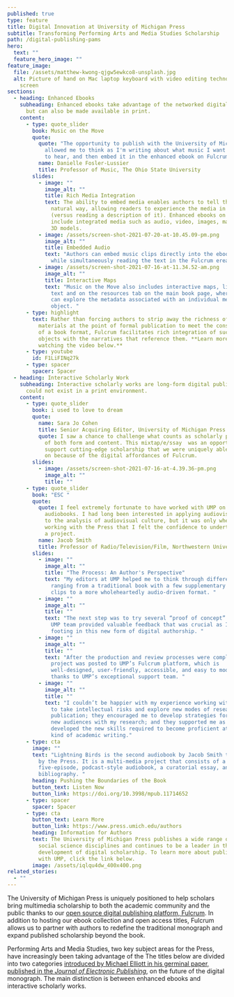 ```yaml
---
published: true
type: feature
title: Digital Innovation at University of Michigan Press
subtitle: Transforming Performing Arts and Media Studies Scholarship
path: /digital-publishing-pams
hero:
  text: ""
  feature_hero_image: ""
feature_image:
  file: /assets/matthew-kwong-qjgw5ewkco8-unsplash.jpg
  alt: Picture of hand on Mac laptop keyboard with video editing technology on the
    screen
sections:
  - heading: Enhanced Ebooks
    subheading: Enhanced ebooks take advantage of the networked digital environment,
      but can also be made available in print.
    content:
      - type: quote_slider
        book: Music on the Move
        quote:
          quote: "The opportunity to publish with the University of Michigan Press has
            allowed me to think as I'm writing about what music I want my reader
            to hear, and then embed it in the enhanced ebook on Fulcrum. "
          name: Danielle Fosler-Lussier
          title: Professor of Music, The Ohio State University
        slides:
          - image: ""
            image_alt: ""
            title: Rich Media Integration
            text: The ability to embed media enables authors to tell their stories in a more
              natural way, allowing readers to experience the media in real-time
              (versus reading a description of it). Enhanced ebooks on Fulcrum
              include integrated media such as audio, video, images, maps, and
              3D models.
          - image: /assets/screen-shot-2021-07-20-at-10.45.09-pm.png
            image_alt: ""
            title: Embedded Audio
            text: "Authors can embed music clips directly into the ebook for readers to play
              while simultaneously reading the text in the Fulcrum ereader. "
          - image: /assets/screen-shot-2021-07-16-at-11.34.52-am.png
            image_alt: ""
            title: Interactive Maps
            text: "Music on the Move also includes interactive maps, linked both within the
              text and on the resources tab on the main book page, where readers
              can explore the metadata associated with an individual media
              object. "
      - type: highlight
        text: Rather than forcing authors to strip away the richness of the digital
          materials at the point of formal publication to meet the constraints
          of a book format, Fulcrum facilitates rich integration of such digital
          objects with the narratives that reference them. **Learn more by
          watching the video below.**
      - type: youtube
        id: F1LiFINq27k
      - type: spacer
        spacer: Spacer
  - heading: Interactive Scholarly Work
    subheading: Interactive scholarly works are long-form digital publications that
      could not exist in a print environment.
    content:
      - type: quote_slider
        book: i used to love to dream
        quote:
          name: Sara Jo Cohen
          title: Senior Acquiring Editor, University of Michigan Press
          quote: I saw a chance to challenge what counts as scholarly publishing in terms
            of both form and content. This mixtap/e/ssay  was an opportunity to
            support cutting-edge scholarship that we were uniquely able to take
            on because of the digital affordances of Fulcrum.
        slides:
          - image: /assets/screen-shot-2021-07-16-at-4.39.36-pm.png
            image_alt: ""
            title: ""
      - type: quote_slider
        book: "ESC "
        quote:
          quote: I feel extremely fortunate to have worked with UMP on my two experimental
            audiobooks. I had long been interested in applying audiovisual tools
            to the analysis of audiovisual culture, but it was only when I began
            working with the Press that I felt the confidence to undertake such
            a project.
          name: Jacob Smith
          title: Professor of Radio/Television/Film, Northwestern University
        slides:
          - image: ""
            image_alt: ""
            title: "The Process: An Author's Perspective"
            text: "My editors at UMP helped me to think through different approaches,
              ranging from a traditional book with a few supplementary audio
              clips to a more wholeheartedly audio-driven format. "
          - image: ""
            image_alt: ""
            title: ""
            text: "The next step was to try several “proof of concept” prototypes, and the
              UMP team provided valuable feedback that was crucial as I found my
              footing in this new form of digital authorship. "
          - image: ""
            image_alt: ""
            title: ""
            text: "After the production and review processes were completed, the final
              project was posted to UMP’s Fulcrum platform, which is
              well-designed, user-friendly, accessible, and easy to modify
              thanks to UMP’s exceptional support team. "
          - image: ""
            image_alt: ""
            title: ""
            text: "I couldn’t be happier with my experience working with UMP: they pushed me
              to take intellectual risks and explore new modes of research and
              publication; they encouraged me to develop strategies for reaching
              new audiences with my research; and they supported me as I
              developed the new skills required to become proficient at a new
              kind of academic writing."
      - type: cta
        image: ""
        text: "Lightning Birds is the second audiobook by Jacob Smith to be published.
          by the Press. It is a multi-media project that consists of a
          five-episode, podcast-style audiobook, a curatorial essay, and a
          bibliography. "
        heading: Pushing the Boundaries of the Book
        button_text: Listen Now
        button_link: https://doi.org/10.3998/mpub.11714652
      - type: spacer
        spacer: Spacer
      - type: cta
        button_text: Learn More
        button_link: https://www.press.umich.edu/authors
        heading: Information for Authors
        text: The University of Michigan Press publishes a wide range of humanities and
          social science disciplines and continues to be a leader in the
          development of digital scholarship. To learn more about publishing
          with UMP, click the link below.
        image: /assets/iqlqu4dw_400x400.png
related_stories:
  - ""
---
```

The University of Michigan Press is uniquely positioned to help scholars bring multimedia scholarship to both the academic community and the public thanks to our [open source digital publishing platform, Fulcrum](fulcrum.org). In addition to hosting our ebook collection and open access titles, Fulcrum allows us to partner with authors to redefine the traditional monograph and expand published scholarship beyond the book. 

Performing Arts and Media Studies, two key subject areas for the Press, have increasingly been taking advantage of the The titles below are divided into two categories [introduced by Michael Elliott in his germinal paper, published in the *Journal of Electronic Publishing*](https://www.google.com/url?q=https://quod.lib.umich.edu/j/jep/3336451.0018.407/--future-of-the-monograph-in-the-digital-era-a-report?rgn%3Dmain;view%3Dfulltext;q1%3Delliott&sa=D&source=editors&ust=1626451848783000&usg=AOvVaw1hDky0ia1rMWWIVOfz2Bom), on the future of the digital monograph. The main distinction is between enhanced ebooks and interactive scholarly works.